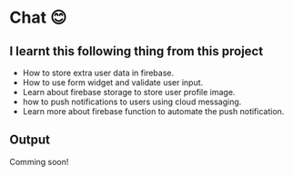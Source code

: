 # Chat 😊

## I learnt this following thing from this project

- How to store extra user data in firebase.
- How to use form widget and validate user input.
- Learn about firebase storage to store user profile image.
- how to push notifications to users using cloud messaging.
- Learn more about firebase function to automate the push notification.

## Output

Comming soon!
